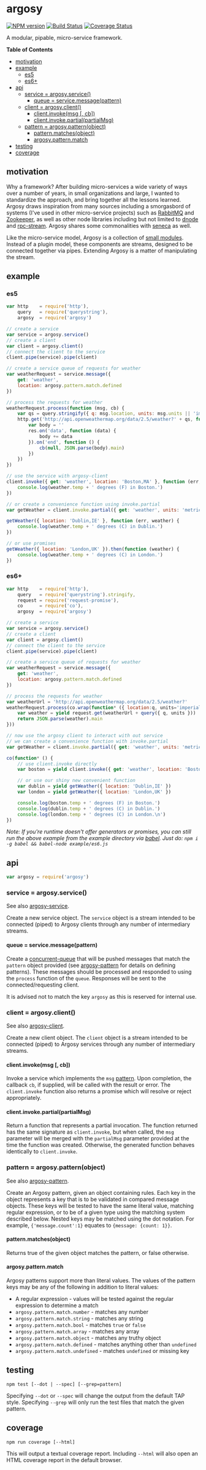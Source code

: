 # argosy

[![NPM version](https://badge.fury.io/js/argosy.png)](http://badge.fury.io/js/argosy)
[![Build Status](https://travis-ci.org/jasonpincin/argosy.svg?branch=master)](https://travis-ci.org/jasonpincin/argosy)
[![Coverage Status](https://coveralls.io/repos/jasonpincin/argosy/badge.png?branch=master)](https://coveralls.io/r/jasonpincin/argosy?branch=master)

A modular, pipable, micro-service framework.

<!-- START doctoc generated TOC please keep comment here to allow auto update -->
<!-- DON'T EDIT THIS SECTION, INSTEAD RE-RUN doctoc TO UPDATE -->
**Table of Contents**

- [motivation](#motivation)
- [example](#example)
  - [es5](#es5)
  - [es6+](#es6)
- [api](#api)
  - [service = argosy.service()](#service--argosyservice)
    - [queue = service.message(pattern)](#queue--servicemessagepattern)
  - [client = argosy.client()](#client--argosyclient)
    - [client.invoke(msg [, cb])](#clientinvokemsg--cb)
    - [client.invoke.partial(partialMsg)](#clientinvokepartialpartialmsg)
  - [pattern = argosy.pattern(object)](#pattern--argosypatternobject)
    - [pattern.matches(object)](#patternmatchesobject)
    - [argosy.pattern.match](#argosypatternmatch)
- [testing](#testing)
- [coverage](#coverage)

<!-- END doctoc generated TOC please keep comment here to allow auto update -->

## motivation

Why a framework? After building micro-services a wide variety of ways over a number of years, in small organizations and large, I wanted to standardize the approach, and bring together all the lessons learned. Argosy draws inspiration from many sources including a smorgasbord of systems (I've used in other micro-service projects) such as [RabbitMQ](http://www.rabbitmq.com) and  [Zookeeper](http://zookeeper.apache.org), as well as other node libraries including but not limited to [dnode](https://github.com/substack/dnode) and [rpc-stream](https://github.com/dominictarr/rpc-stream). Argosy shares some commonalities with [seneca](https://github.com/rjrodger/seneca) as well. 

Like the micro-service model, Argosy is a collection of [small modules](https://github.com/search?q=user%3Ajasonpincin+argosy). 
Instead of a plugin model, these components are streams, designed to be connected together via pipes. Extending Argosy is a 
matter of manipulating the stream.

## example

### es5

```javascript
var http    = require('http'),
    query   = require('querystring'),
    argosy  = require('argosy')

// create a service
var service = argosy.service()
// create a client
var client = argosy.client()
// connect the client to the service
client.pipe(service).pipe(client)

// create a service queue of requests for weather
var weatherRequest = service.message({
    get: 'weather',
    location: argosy.pattern.match.defined
})

// process the requests for weather
weatherRequest.process(function (msg, cb) {
    var qs = query.stringify({ q: msg.location, units: msg.units || 'imperial' })
    http.get('http://api.openweathermap.org/data/2.5/weather?' + qs, function (res) {
        var body = ''
        res.on('data', function (data) {
            body += data
        }).on('end', function () {
            cb(null, JSON.parse(body).main)
        })
    })
})

// use the service with argosy-client
client.invoke({ get: 'weather', location: 'Boston,MA' }, function (err, weather) {
    console.log(weather.temp + ' degrees (F) in Boston.')
})

// or create a convenience function using invoke.partial
var getWeather = client.invoke.partial({ get: 'weather', units: 'metric' })

getWeather({ location: 'Dublin,IE' }, function (err, weather) {
    console.log(weather.temp + ' degrees (C) in Dublin.')
})

// or use promises
getWeather({ location: 'London,UK' }).then(function (weather) {
    console.log(weather.temp + ' degrees (C) in London.')
})
```

### es6+

```javascript
var http    = require('http'),
    query   = require('querystring').stringify,
    request = require('request-promise'),
    co      = require('co'),
    argosy  = require('argosy')

// create a service
var service = argosy.service()
// create a client
var client = argosy.client()
// connect the client to the service
client.pipe(service).pipe(client)

// create a service queue of requests for weather
var weatherRequest = service.message({
    get: 'weather',
    location: argosy.pattern.match.defined
})

// process the requests for weather
var weatherUrl = 'http://api.openweathermap.org/data/2.5/weather?'
weatherRequest.process(co.wrap(function* ({ location:q, units='imperial' }) {
    var weather = yield request.get(weatherUrl + query({ q, units }))
    return JSON.parse(weather).main
}))

// now use the argosy client to interact with out service
// we can create a convenience function with invoke.partial
var getWeather = client.invoke.partial({ get: 'weather', units: 'metric' })

co(function* () {
    // use client.invoke directly
    var boston = yield client.invoke({ get: 'weather', location: 'Boston,MA' })

    // or use our shiny new convenient function
    var dublin = yield getWeather({ location: 'Dublin,IE' })
    var london = yield getWeather({ location: 'London,UK' })

    console.log(boston.temp + ' degrees (F) in Boston.')
    console.log(dublin.temp + ' degrees (C) in Dublin.')
    console.log(london.temp + ' degrees (C) in London.\n')
})
```

_Note: If you're runtime doesn't offer generators or promises, you can still run the above example from the example directory via [babel](https://babeljs.io). Just do: `npm i -g babel && babel-node example/es6.js`_

## api

```javascript
var argosy = require('argosy')
```

### service = argosy.service()

See also [argosy-service](https://github.com/jasonpincin/argosy-service).

Create a new service object. The `service` object is a stream intended to be connected (piped) to Argosy clients through any number of intermediary streams. 

#### queue = service.message(pattern)

Create a [concurrent-queue](https://github.com/jasonpincin/concurrent-queue) that will be pushed messages that match the `pattern` object provided (see [argosy-pattern](https://github.com/jasonpincin/argosy-pattern) for details on defining patterns). These messages should be processed and responded to using the `process` function of the `queue`.  Responses will be sent to the connected/requesting client.

It is advised not to match the key `argosy` as this is reserved for internal use. 

### client = argosy.client()

See also [argosy-client](https://github.com/jasonpincin/argosy-client).

Create a new client object. The `client` object is a stream intended to be connected (piped) to Argosy services through any number of intermediary streams.

#### client.invoke(msg [, cb])

Invoke a service which implements the `msg` [pattern](https://github.com/jasonpincin/argosy-pattern#argosy-pattern). Upon completion, the callback `cb`, if supplied, will be called with the result or error. The `client.invoke` function also returns a promise which will resolve or reject appropriately. 

#### client.invoke.partial(partialMsg)

Return a function that represents a partial invocation. The function returned has the same signature as `client.invoke`, but when called, the `msg` parameter will be merged with the `partialMsg` parameter provided at the time the function was created.  Otherwise, the generated function behaves identically to `client.invoke`.

### pattern = argosy.pattern(object)

See also [argosy-pattern](https://github.com/jasonpincin/argosy-pattern).

Create an Argosy pattern, given an object containing rules. Each key in the object represents a key that is to be validated in compared message objects. These keys will be tested to have the same literal value, matching regular expression, or to be of a given type using the matching system described below.  Nested keys may be matched using the dot notation. For example, `{'message.count':1}` equates to `{message: {count: 1}}`.

#### pattern.matches(object)

Returns true of the given object matches the pattern, or false otherwise. 

#### argosy.pattern.match

Argosy patterns support more than literal values. The values of the pattern keys may be any of the following in addition to literal values:

* A regular expression - values will be tested against the regular expression to determine a match
* `argosy.pattern.match.number` - matches any number
* `argosy.pattern.match.string` - matches any string
* `argosy.pattern.match.bool` - matches `true` or `false`
* `argosy.pattern.match.array` - matches any array
* `argosy.pattern.match.object` - matches any truthy object
* `argosy.pattern.match.defined` - matches anything other than `undefined`
* `argosy.pattern.match.undefined` - matches `undefined` or missing key


## testing

`npm test [--dot | --spec] [--grep=pattern]`

Specifying `--dot` or `--spec` will change the output from the default TAP style. 
Specifying `--grep` will only run the test files that match the given pattern.

## coverage

`npm run coverage [--html]`

This will output a textual coverage report. Including `--html` will also open 
an HTML coverage report in the default browser.
